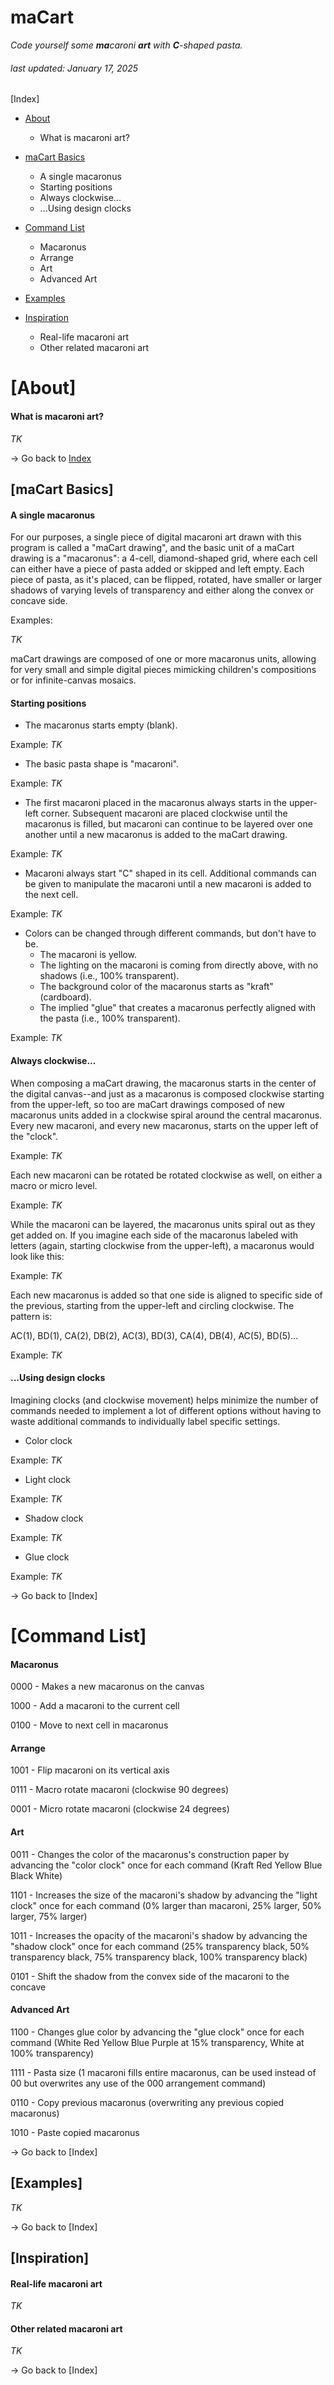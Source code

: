 # maCart
_Code yourself some **ma**caroni **art** with **C**-shaped pasta._
###### last updated: January 17, 2025

[Index]
* [About](#about)
  * What is macaroni art?

* [maCart Basics](#macart-basics)
  * A single macaronus
  * Starting positions
  * Always clockwise...
  * ...Using design clocks

* [Command List](#command-list)
  * Macaronus
  * Arrange
  * Art
  * Advanced Art

* [Examples](#examples)

* [Inspiration](#inspiration)
  * Real-life macaroni art
  * Other related macaroni art 

# [About]
#### What is macaroni art?

_TK_

&rarr; Go back to [Index](#index)

## [maCart Basics]
#### A single macaronus

For our purposes, a single piece of digital macaroni art drawn with this program is called a "maCart drawing", and the basic unit of a maCart drawing is a "macaronus": a 4-cell, diamond-shaped grid, where each cell can either have a piece of pasta added or skipped and left empty. Each piece of pasta, as it's placed, can be flipped, rotated, have smaller or larger shadows of varying levels of transparency and either along the convex or concave side.

Examples: 

_TK_ 

maCart drawings are composed of one or more macaronus units, allowing for very small and simple digital pieces mimicking children's compositions or for infinite-canvas mosaics.

#### Starting positions

* The macaronus starts empty (blank).

Example: _TK_

* The basic pasta shape is "macaroni".

Example: _TK_

* The first macaroni placed in the macaronus always starts in the upper-left corner. Subsequent macaroni are placed clockwise until the macaronus is filled, but macaroni can continue to be layered over one another until a new macaronus is added to the maCart drawing.

Example: _TK_

* Macaroni always start "C" shaped in its cell. Additional commands can be given to manipulate the macaroni until a new macaroni is added to the next cell.

Example: _TK_

* Colors can be changed through different commands, but don't have to be.
  * The macaroni is yellow.
  * The lighting on the macaroni is coming from directly above, with no shadows (i.e., 100% transparent).
  * The background color of the macaronus starts as "kraft" (cardboard).
  * The implied "glue" that creates a macaronus perfectly aligned with the pasta (i.e., 100% transparent).

Example: _TK_

#### Always clockwise...

When composing a maCart drawing, the macaronus starts in the center of the digital canvas--and just as a macaronus is composed clockwise starting from the upper-left, so too are maCart drawings composed of new macaronus units added in a clockwise spiral around the central macaronus. Every new macaroni, and every new macaronus, starts on the upper left of the "clock".

Example: _TK_

Each new macaroni can be rotated be rotated clockwise as well, on either a macro or micro level.

Example: _TK_

While the macaroni can be layered, the macaronus units spiral out as they get added on. If you imagine each side of the macaronus labeled with letters (again, starting clockwise from the upper-left), a macaronus would look like this:

Example: _TK_

Each new macaronus is added so that one side is aligned to specific side of the previous, starting from the upper-left and circling clockwise. The pattern is:

AC(1), BD(1), CA(2), DB(2), AC(3), BD(3), CA(4), DB(4), AC(5), BD(5)...

Example: _TK_

#### ...Using design clocks

Imagining clocks (and clockwise movement) helps minimize the number of commands needed to implement a lot of different options without having to waste additional commands to individually label specific settings.

* Color clock

Example: _TK_

* Light clock
  
Example: _TK_

* Shadow clock
  
Example: _TK_

* Glue clock

Example: _TK_

&rarr; Go back to [Index]

# [Command List]
#### Macaronus

0000 - Makes a new macaronus on the canvas

1000 - Add a macaroni to the current cell

0100 - Move to next cell in macaronus

#### Arrange

1001 - Flip macaroni on its vertical axis

0111 - Macro rotate macaroni (clockwise 90 degrees)

0001 - Micro rotate macaroni (clockwise 24 degrees)

#### Art

0011 - Changes the color of the macaronus's construction paper by advancing the "color clock" once for each command (Kraft Red Yellow Blue Black White)

1101 - Increases the size of the macaroni's shadow by advancing the "light clock" once for each command (0% larger than macaroni, 25% larger, 50% larger, 75% larger)

1011 - Increases the opacity of the macaroni's shadow by advancing the "shadow clock" once for each command (25% transparency black, 50% transparency black, 75% transparency black, 100% transparency black)

0101 - Shift the shadow from the convex side of the macaroni to the concave

#### Advanced Art

1100 - Changes glue color by advancing the "glue clock" once for each command (White Red Yellow Blue Purple at 15% transparency, White at 100% transparency)

1111 - Pasta size (1 macaroni fills entire macaronus, can be used instead of 00 but overwrites any use of the 000 arrangement command)

0110 - Copy previous macaronus (overwriting any previous copied macaronus)

1010 - Paste copied macaronus

&rarr; Go back to [Index]

## [Examples]

_TK_

&rarr; Go back to [Index]

## [Inspiration]
#### Real-life macaroni art

_TK_

#### Other related macaroni art 

_TK_

&rarr; Go back to [Index]
